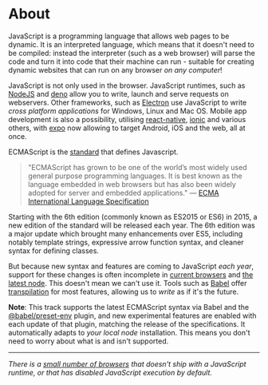 # About

JavaScript is a programming language that allows web pages to be dynamic. It is an interpreted language, which means that it doesn't need to be compiled: instead the interpreter (such as a web browser) will parse the code and turn it into code that their machine can run - suitable for creating dynamic websites that can run on any browser _on any computer_!

JavaScript is not only used in the browser. JavaScript runtimes, such as [NodeJS][web-nodejs] and [deno][web-deno] allow you to write, launch and serve requests on webservers.
Other frameworks, such as [Electron][web-electron] use JavaScript to write _cross platform applications_ for Windows, Linux and Mac OS.
Mobile app development is also a possibility, utilising [react-native][web-react-native], [ionic][web-ionic] and various others, with [expo][web-expo] now allowing to target Android, iOS and the web, all at once.

ECMAScript is the [standard][web-ecma] that defines Javascript.

> "ECMAScript has grown to be one of the world’s most widely used general purpose programming languages.
> It is best known as the language embedded in web browsers but has also been widely adopted for server and embedded applications."
> — [ECMA International Language Specification][web-ecma-2019]

Starting with the 6th edition (commonly known as ES2015 or ES6) in 2015, a new edition of the standard will be released each year.
The 6th edition was a major update which brought many enhancements over ES5, including notably template strings, expressive arrow function syntax, and cleaner syntax for defining classes.

But because new syntax and features are coming to JavaScript _each year_, support for these changes is often incomplete in [current browsers][web-compat-browsers] and [the latest node][web-compat-node].
This doesn't mean we can't use it.
Tools such as [Babel][web-babel] offer [transpilation][wiki-transpilation] for most features, allowing us to _write_ as if it's the future.

**Note**: This track supports the latest ECMAScript syntax via Babel and the [@babel/preset-env][web-babel-preset-env] plugin, and new experimental features are enabled with each update of that plugin, matching the release of the specifications.
It automatically adapts to _your local node_ installation.
This means you don't need to worry about what is and isn't supported.

---

_There is a [small number of browsers][wiki-javascript-support] that doesn't ship with a JavaScript runtime, or that has disabled JavaScript execution by default._

[wiki-javascript-support]: https://en.wikipedia.org/wiki/Comparison_of_web_browsers#JavaScript_support
[wiki-transpilation]: https://en.wikipedia.org/wiki/Source-to-source_compiler
[web-ecma]: https://www.ecma-international.org/publications-and-standards/standards/
[web-ecma-2019]: https://262.ecma-international.org/6.0/#sec-ecmascript-overview
[web-nodejs]: https://nodejs.org/en/
[web-deno]: https://deno.land/
[web-electron]: https://electronjs.org/
[web-react-native]: https://reactnative.dev/
[web-expo]: https://expo.dev/
[web-ionic]: https://ionicframework.com/
[web-compat-browsers]: https://kangax.github.io/compat-table/esnext/
[web-compat-node]: https://node.green/#ESNEXT
[web-babel]: https://babeljs.io/
[web-babel-preset-env]: https://babeljs.io/docs/en/babel-preset-env/
